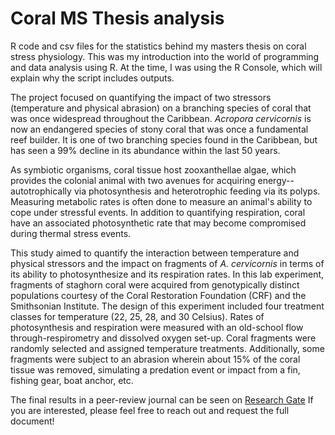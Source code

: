 # Coral MS Thesis analysis
R code and csv files for the statistics behind my masters thesis on coral stress physiology. This was my introduction into the world of programming and data analysis using R. At the time, I was using the R Console, which will explain why the script includes outputs. 

The project focused on quantifying the impact of two stressors (temperature and physical abrasion) on a branching species of coral that was once widespread throughout the Caribbean. *Acropora cervicornis* is now an endangered species of stony coral that was once a fundamental reef builder. It is one of two branching species found in the Caribbean, but has seen a 99% decline in its abundance within the last 50 years. 

As symbiotic organisms, coral tissue host zooxanthellae algae, which provides the colonial animal with two avenues for acquiring energy--autotrophically via photosynthesis and heterotrophic feeding via its polyps. Measuring metabolic rates is often done to measure an animal's ability to cope under stressful events. In addition to quantifying respiration, coral have an associated photosynthetic rate that may become compromised during thermal stress events.

This study aimed to quantify the interaction between temperature and physical stressors and the impact on fragments of *A. cervicornis* in terms of its ability to photosynthesize and its respiration rates. In this lab experiment, fragments of staghorn coral were acquired from genotypically distinct populations courtesy of the Coral Restoration Foundation (CRF) and the Smithsonian Institute. The design of this experiment included four treatment classes for temperature (22, 25, 28, and 30 Celsius). Rates of photosynthesis and respiration were measured with an old-school flow through-respirometry and dissolved oxygen set-up. Coral fragments were randomly selected and assigned temperature treatments. Additionally, some fragments were subject to an abrasion wherein about 15% of the coral tissue was removed, simulating a predation event or impact from a fin, fishing gear, boat anchor, etc. 

The final results in a peer-review journal can be seen on [Research Gate](https://www.researchgate.net/publication/337663969_Compound_effects_of_thermal_stress_and_tissue_abrasion_on_photosynthesis_and_respiration_in_the_reef-building_coral_Acropora_cervicornis_Lamarck_1816) If you are interested, please feel free to reach out and request the full document! 
